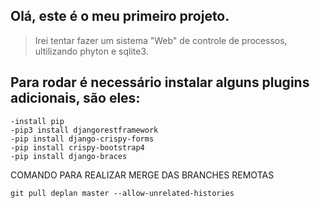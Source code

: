 ## Olá, este é o meu primeiro projeto.

>Irei tentar fazer um sistema "Web" de controle de processos, ultilizando phyton e sqlite3.

## Para rodar é necessário instalar alguns plugins adicionais, são eles:

    -install pip
    -pip3 install djangorestframework
    -pip install django-crispy-forms
    -pip install crispy-bootstrap4
    -pip install django-braces


COMANDO PARA REALIZAR MERGE DAS BRANCHES REMOTAS

    git pull deplan master --allow-unrelated-histories